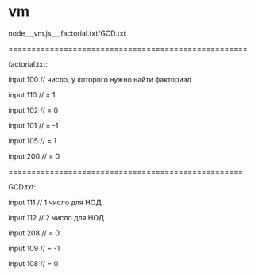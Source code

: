 # vm

node___vm.js___factorial.txt/GCD.txt

====================================================

factorial.txt:

input 100 // число, у которого нужно найти факториал

input 110 // = 1

input 102 // = 0 

input 101 // = -1

input 105 // = 1

input 200 // = 0

===================================================

GCD.txt:

input 111 // 1 число для НОД

input 112 // 2 число для НОД

input 208 // = 0

input 109 // = -1

input 108 // = 0
